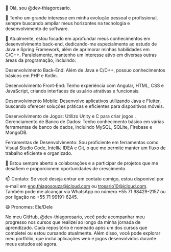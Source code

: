 👋 Olá, sou @dev-thiagorosario.

👀 Tenho um grande interesse em minha evolução pessoal e profissional, sempre buscando ampliar meus horizontes na tecnologia e desenvolvimento de software.

🌱 Atualmente, estou focado em aprofundar meus conhecimentos em desenvolvimento back-end, dedicando-me especialmente ao estudo de Java e Spring Framework, além de aprimorar minhas habilidades em C/C++. Paralelamente, mantenho um interesse ativo em diversas outras áreas da programação, incluindo:

   Desenvolvimento Back-End: Além de Java e C/C++, possuo conhecimentos básicos em PHP e Kotlin.

   Desenvolvimento Front-End: Tenho experiência com Angular, HTML, CSS e JavaScript, criando interfaces de usuário atrativas e funcionais.

  Desenvolvimento Mobile: Desenvolvo aplicativos utilizando Java e Flutter, buscando oferecer soluções práticas e eficientes para dispositivos móveis.

  Desenvolvimento de Jogos: Utilizo Unity e C para criar jogos .
  Gerenciamento de Banco de Dados: Tenho conhecimento básico em várias ferramentas de banco de dados, incluindo MySQL, SQLite, Firebase e MongoDB.

  Ferramentas de Desenvolvimento: Sou proficiente em ferramentas como Visual Studio Code, IntelliJ IDEA e Git, o que me permite manter um fluxo de trabalho eficiente e organizado.

💞️ Estou sempre aberto a colaborações e a participar de projetos que me desafiem e proporcionem oportunidades de crescimento.

📫 Contato: Se você deseja entrar em contato comigo, estou disponível por e-mail em eng.thiagosouza@icloud.com ou trosario10@icloud.com. Também pode me alcançar via WhatsApp no número +55 71 98429-2157 ou por ligação no +55 71 99191-6245.

😄 Pronomes: Ele/Dele

No meu GitHub, @dev-thiagorosario, você pode acompanhar meu progresso nos cursos que realizei ao longo da minha jornada de aprendizado. Cada repositório é nomeado após um dos cursos que completei ou estou cursando atualmente. Além disso, você pode explorar meu portfólio, que inclui aplicações web e jogos desenvolvidos durante meus estudos até agora.
